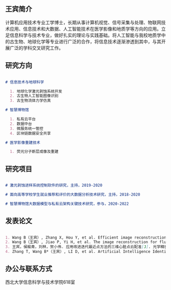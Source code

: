 ## 王宾简介
计算机应用技术专业工学博士，长期从事计算机视觉、信号采集与处理、物联网技术应用、信息技术和大数据、人工智能技术在医学影像和地质学等方向的应用。立足信息科学与技术专业，做好扎实的理论与实践基础。将人工智能与我校地质学中的古生物、地球化学等专业进行广泛的合作，将信息技术逐渐渗透到其中，与其开展广泛的学科交叉研究工作。

## 研究方向

```markdown

# 信息技术与地球科学

  1. 地球化学激光剥蚀系统开发
  2. 古生物人工智能图像识别
  3. 古生物流体力学仿真

# 智慧博物馆

  1. 私有云平台
  2. 数据中台
  3. 微服务统一管控
  4. 区块链数据安全共享

# 医学影像重建技术

  1. 荧光分子断层成像及重建

```

## 研究项目

```markdown

# 激光剥蚀进样系统控制软件的研究，主持，2019-2020

# 面向高等学校学生就业推荐和评价的大数据分析技术研究，主持，2018-2020

# 智慧博物馆大数据模型与私有云架构关键技术研究，参与，2020-2022

```

## 发表论文

```markdown

1. Wang B（王宾）, Zhang X, Hou Y, et al. Efficient image reconstruction for fluorescence molecular tomography via linear regression approximation scheme with dual augmented Lagrangian method [J]. Multimedia Systems, 2019, 25(2): 135-145. (SCI)
2. Wang B（王宾）, Jiao P, Yi H, et al. The image reconstruction for fluorescence molecular tomography via a non-uniform mesh [J]. Optical Review, 2020, 27(1): 31-38. (SCI)
3. 王宾，侯榆青，刘林，贺小伟. 应用改进迭代最近点方法的三维心脏点云配准[J]. 光学精密工程, 2020, 28(2): 474-484. (EI)
4. Zhang T, Wang B*（王宾）, LI D, et al. Artificial Intelligence Identification of Multiple Microfossils from the Cambrian Kuanchuanpu Formation in Southern Shaanxi, China [J]. Acta Geologica Sinica‐English Edition, 2020, 94(1):189-197. (SCI)

```

## 办公与联系方式

西北大学信息科学与技术学院618室

